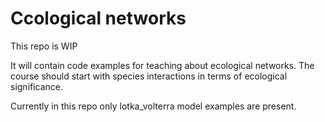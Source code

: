 # Ccological networks

This repo is WIP

It will contain code examples for teaching about ecological networks. The course should start with species interactions in terms of ecological significance. 

Currently in this repo only lotka_volterra model examples are present.